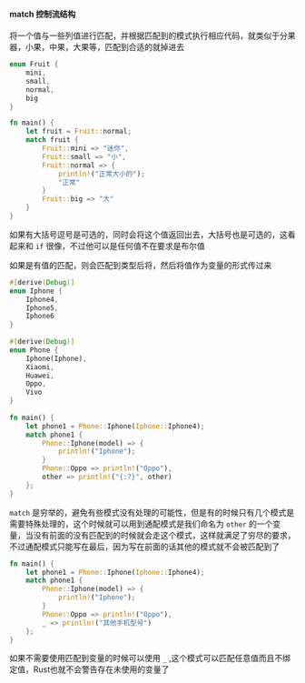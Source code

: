 #### match 控制流结构

将一个值与一些列值进行匹配，并根据匹配到的模式执行相应代码，就类似于分果器，小果，中果，大果等，匹配到合适的就掉进去

```rust
enum Fruit {
	mini,
	small,
	normal,
	big
}

fn main() {
	let fruit = Fruit::normal;
	match fruit {
		Fruit::mini => "迷你",
		Fruit::small => "小",
		Fruit::normal => {
			println!("正常大小的");
			"正常"
		}
		Fruit::big => "大"
	}
}
```

如果有大括号逗号是可选的，同时会将这个值返回出去，大括号也是可选的，这看起来和 `if` 很像，不过他可以是任何值不在要求是布尔值

如果是有值的匹配，则会匹配到类型后将，然后将值作为变量的形式传过来

```rust
#[derive(Debug)]  
enum Iphone {  
    Iphone4,  
    Iphone5,  
    Iphone6  
}  
  
#[derive(Debug)]  
enum Phone {  
    Iphone(Iphone),  
    Xiaomi,  
    Huawei,  
    Oppo,  
    Vivo  
}  
  
fn main() {  
    let phone1 = Phone::Iphone(Iphone::Iphone4);  
    match phone1 {  
        Phone::Iphone(model) => {  
            println!("Iphone");  
        }  
        Phone::Oppo => println!("Oppo"),  
        other => println!("{:?}", other)  
    };  
}
```

`match` 是穷举的，避免有些模式没有处理的可能性，但是有的时候只有几个模式是需要特殊处理的，这个时候就可以用到通配模式是我们命名为 `other` 的一个变量，当没有前面的没有匹配到的时候就会走这个模式，这样就满足了穷尽的要求，不过通配模式只能写在最后，因为写在前面的话其他的模式就不会被匹配到了

```rust
fn main() {  
    let phone1 = Phone::Iphone(Iphone::Iphone4);  
    match phone1 {  
        Phone::Iphone(model) => {  
            println!("Iphone");  
        }  
        Phone::Oppo => println!("Oppo"),  
        _ => println!("其他手机型号")  
    };  
}
```

如果不需要使用匹配到变量的时候可以使用 `_` ,这个模式可以匹配任意值而且不绑定值，Rust也就不会警告存在未使用的变量了